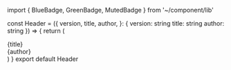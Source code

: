import { BlueBadge, GreenBadge, MutedBadge } from '~/component/lib'

const Header = ({
version,
title,
author,
}: {
version: string
title: string
author: string
}) => {
return (
<div className="flex flex-col col-span-2 gap-3 p-5">
<div className="text-3xl font-bold opacity-100 text-textColor">
{title}
</div>
<div className="flex gap-2">
<MutedBadge text={version} additionalCSS="w-fit" />
<GreenBadge text="快速8" additionalCSS="w-fit" />
<BlueBadge text="搞笑" additionalCSS="w-fit" />
</div>
<div className="flex items-center gap-2">
<img
          className="inline-block rounded-full w-7 h-7"
          src="https://images.unsplash.com/photo-1472099645785-5658abf4ff4e?ixlib=rb-1.2.1&ixid=eyJhcHBfaWQiOjEyMDd9&auto=format&fit=facearea&facepad=2&w=256&h=256&q=80"
          alt=""
        />
<div className=" text-goldBorder">{author}</div>
</div>
</div>
)
}
export default Header
